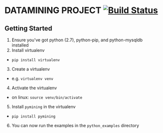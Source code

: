 # DATAMINING PROJECT [![Build Status](https://travis-ci.org/MattMcMurray/datamining_project.svg?branch=develop)](https://travis-ci.org/MattMcMurray/datamining_project)

## Getting Started
1. Ensure you've got python (2.7), python-pip, and python-mysqldb installed
2. Install virtualenv 
  - `pip install virtualenv`
3. Create a virtualenv
  - e.g. `virtualenv venv`
4. Activate the virtualenv
  - on linux: `source venv/bin/activate`
5. Install `pymining` in the virtualenv
  - `pip install pymining`
6. You can now run the examples in the `python_examples` directory
